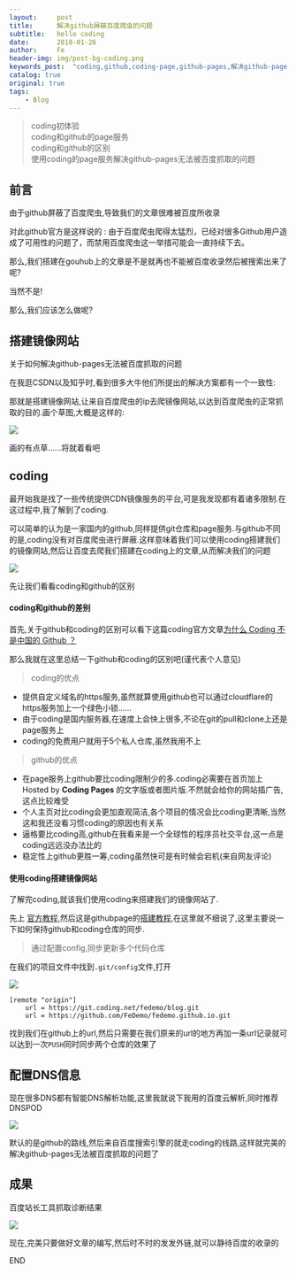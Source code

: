 ```yaml
---
layout:     post
title:      解决github屏蔽百度爬虫的问题
subtitle:   hello coding
date:       2018-01-26
author:     Fe
header-img: img/post-bg-coding.png
keywords_post:  "coding,github,coding-page,github-pages,解决github-pages无法被百度抓取的问题"
catalog: true
original: true
tags:
    - Blog
---
```

>coding初体验   
>coding和github的page服务  
>coding和github的区别    
>使用coding的page服务解决github-pages无法被百度抓取的问题    

## 前言  

由于github屏蔽了百度爬虫,导致我们的文章很难被百度所收录   

对此github官方是这样说的 : 由于百度爬虫爬得太猛烈，已经对很多Github用户造成了可用性的问题了，而禁用百度爬虫这一举措可能会一直持续下去。  

那么,我们搭建在gouhub上的文章是不是就再也不能被百度收录然后被搜索出来了呢?   

当然不是!  

那么,我们应该怎么做呢?

## 搭建镜像网站   

关于如何解决github-pages无法被百度抓取的问题  

在我逛CSDN以及知乎时,看到很多大牛他们所提出的解决方案都有一个一致性:  

那就是搭建镜像网站,让来自百度爬虫的ip去爬镜像网站,以达到百度爬虫的正常抓取的目的.画个草图,大概是这样的:  

![](https://raw.githubusercontent.com/FeDemo/img_gitalk/master/2018-01-26-hellow-coding/1.png)  

画的有点草......将就着看吧  

## coding

最开始我是找了一些传统提供CDN镜像服务的平台,可是我发现都有着诸多限制.在这过程中,我了解到了coding.   

可以简单的认为是一家国内的github,同样提供git仓库和page服务.与github不同的是,coding没有对百度爬虫进行屏蔽.这样意味着我们可以使用coding搭建我们的镜像网站,然后让百度去爬我们搭建在coding上的文章,从而解决我们的问题   

![](https://dn-coding-net-production-pp.qbox.me/a3197f4b-7f7b-471f-af88-e8b14fb094c0.jpg)

先让我们看看coding和github的区别   

#### coding和github的差别  

首先,关于github和coding的区别可以看下这篇coding官方文章[为什么 Coding 不是中国的 Github ？](https://blog.coding.net/blog/why-coding-does-not-equals-github)   


那么我就在这里总结一下github和coding的区别吧(谨代表个人意见)  

>coding的优点  

- 提供自定义域名的https服务,虽然就算使用github也可以通过cloudflare的https服务加上一个绿色小锁......
- 由于coding是国内服务器,在速度上会快上很多,不论在git的pull和clone上还是page服务上   
- coding的免费用户就用于5个私人仓库,虽然我用不上  

>github的优点

- 在page服务上github要比coding限制少的多.coding必需要在首页加上 Hosted by **Coding Pages** 的文字版或者图片版.不然就会给你的网站插广告,这点比较难受
- 个人主页对比coding会更加直观简洁,各个项目的情况会比coding更清晰,当然这和我还没看习惯coding的原因也有关系
- 逼格要比coding高,github在我看来是一个全球性的程序员社交平台,这一点是coding远远没办法比的
- 稳定性上github更胜一筹,coding虽然快可是有时候会宕机(来自网友评论)

#### 使用coding搭建镜像网站  

了解完coding,就该我们使用coding来搭建我们的镜像网站了.   

先上 [官方教程](https://coding.net/pages/),然后这是githubpage的[搭建教程](https://fedemo.top/2017/12/08/blog_re0/),在这里就不细说了,这里主要说一下如何保持github和coding仓库的同步.

>通过配置config,同步更新多个代码仓库   

在我们的项目文件中找到`.git/config`文件,打开  

![](https://raw.githubusercontent.com/FeDemo/img_gitalk/master/2018-01-26-hellow-coding/2.png)


```
[remote "origin"]
	url = https://git.coding.net/fedemo/blog.git
	url = https://github.com/FeDemo/fedemo.github.io.git
```
找到我们在github上的url,然后只需要在我们原来的url的地方再加一条url记录就可以达到一次`PUSH`同时同步两个仓库的效果了   

## 配置DNS信息   

现在很多DNS都有智能DNS解析功能,这里我就说下我用的百度云解析,同时推荐DNSPOD

![](https://raw.githubusercontent.com/FeDemo/img_gitalk/master/2018-01-26-hellow-coding/3.png)

默认的是github的路线,然后来自百度搜索引擎的就走coding的线路,这样就完美的解决github-pages无法被百度抓取的问题了  

## 成果

百度站长工具抓取诊断结果

![](https://raw.githubusercontent.com/FeDemo/img_gitalk/master/2018-01-26-hellow-coding/4.png)


现在,完美只要做好文章的编写,然后时不时的发发外链,就可以静待百度的收录的

END
